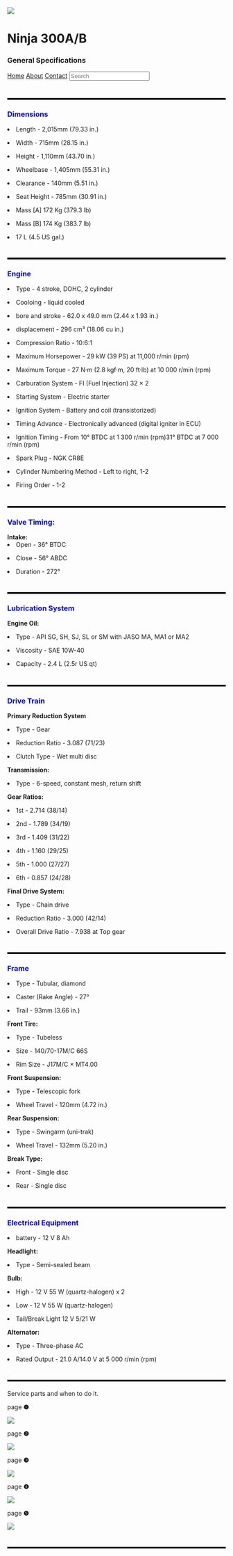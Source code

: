 <html>
<head>
<title>Page Title</title>
</head>
<body>

 <img src="top-decor.jpg">
<h1>Ninja 300A/B </h1>

<h3> General Specifications</h3>
<div class="topnav">
  <a class="active" href="#home">Home</a>
  <a href="#about">About</a>
  <a href="#contact">Contact</a>
  <input type="text" placeholder="Search">
</div>


<h1 style="border:2px solid black;"></h1>


<h3 style="color:blue;"> Dimensions </h3>
<p> <p>
<li> Length - 2,015mm (79.33 in.)<p>
<li> Width - 715mm (28.15 in.)<p>
<li> Height - 1,110mm (43.70 in.)<p>
<li> Wheelbase - 1,405mm (55.31 in.)<p>
<li> Clearance - 140mm (5.51 in.)<p>
<li> Seat Height - 785mm (30.91 in.)<p>
<li> Mass [A] 172 Kg (379.3 lb)<p>
<li> Mass [B] 174 Kg (383.7 lb)<p>
<li> 17 L (4.5 US gal.)<p>
<h1 style="border:2px solid black;"></h1>

<h3 style="color:blue;"> Engine </h3>
<li> Type - 4 stroke, DOHC, 2 cylinder<p>
<li> Cooloing - liquid cooled<p>
<li> bore and stroke - 62.0 x 49.0 mm (2.44 x 1.93 in.)<p>
<li> displacement - 296 cm³ (18.06 cu in.)<p>
<li> Compression Ratio - 10:6:1<p>
<li> Maximum Horsepower - 29 kW (39 PS) at 11,000 r/min (rpm)<p>
<li> Maximum Torque - 27 N·m (2.8 kgf·m, 20 ft·lb) at 10 000 r/min (rpm)<p>
<li> Carburation System - FI (Fuel Injection) 32 × 2<p>
<li> Starting System - Electric starter<p>
<li> Ignition System - Battery and coil (transistorized)<p>
<li> Timing Advance - Electronically advanced (digital igniter in ECU)<p>
<li> Ignition Timing - From 10° BTDC at 1 300 r/min (rpm)31° BTDC at 7 000 r/min (rpm)<p>
<li> Spark Plug - NGK CR8E<p>
<li> Cylinder Numbering Method - Left to right, 1-2<p>
<li> Firing Order - 1-2<p>
<h1 style="border:2px solid black;"></h1>

<h3 style="color:blue;"> Valve Timing:</h3>
<b> Intake: </b>
<li> Open - 36° BTDC<p>
<li> Close - 56° ABDC<p>
<li> Duration - 272°<p>
<h1 style="border:2px solid black;"></h1>


<h3 style="color:blue;"> Lubrication System </h3>
<b>Engine Oil:</b>
<p>
<li> Type - API SG, SH, SJ, SL or SM with JASO MA, MA1 or MA2<p>
<li> Viscosity - SAE 10W-40<p>
<li> Capacity - 2.4 L (2.5r US qt)
<h1 style="border:2px solid black;"></h1>


<h3 style="color:blue;"> Drive Train</h3>
<p>
<b> Primary Reduction System</b>
<p>
<li> Type - Gear<p>
<li> Reduction Ratio - 3.087 (71/23)<p>
<li> Clutch Type - Wet multi disc<p>

<b> Transmission:</b>
<li> Type - 6-speed, constant mesh, return shift<p>
<b> Gear Ratios:</b>
<li> 1st - 2.714 (38/14)<p>
<li> 2nd - 1.789 (34/19)<p>
<li> 3rd - 1.409 (31/22)<p>
<li> 4th - 1.160 (29/25)<p>
<li> 5th - 1.000 (27/27)<p>
<li> 6th - 0.857 (24/28)<p>

<b> Final Drive System:</b>
<li> Type - Chain drive<p>
<li> Reduction Ratio - 3.000 (42/14)<p>
<li> Overall Drive Ratio - 7.938 at Top gear<p>
<h1 style="border:2px solid black;"></h1>


<h3 style="color:blue;"> Frame</h3>
<li> Type - Tubular, diamond<p>
<li> Caster (Rake Angle) - 27°<p>
<li> Trail - 93mm (3.66 in.)<p>
<b>Front Tire:</b>
<li> Type - Tubeless<p>
<li> Size - 140/70-17M/C 66S<p>
<li> Rim Size - J17M/C × MT4.00<p>
<p>
<b> Front Suspension:</b>
<li> Type - Telescopic fork<p>
<li> Wheel Travel - 120mm (4.72 in.)<p>
<p>
<b> Rear Suspension:</b>
<li> Type - Swingarm (uni-trak)<p>
<li> Wheel Travel - 132mm (5.20 in.)<p>
<p>
<b> Break Type:</b>
<li> Front - Single disc<p>
<li> Rear - Single disc<p>
<h1 style="border:2px solid black;"></h1>


<h3 style="color:blue;"> Electrical Equipment </h3>
<li> battery - 12 V 8 Ah<p>
<b> Headlight:</b>
<li> Type - Semi-sealed beam<p>
<b> Bulb:</b>
<li> High - 12 V 55 W (quartz-halogen) x 2<p>
<li> Low - 12 V 55 W (quartz-halogen)<p>
<li> Tail/Break Light 12 V 5/21 W<p>

<p>
<p>
<b> Alternator:</b>
<li> Type - Three-phase AC<p>
<li> Rated Output - 21.0 A/14.0 V at 5 000 r/min (rpm)<p>

<h1 style="border:2px solid black;"> </h1>

<p>Service parts and when to do it.</p>
<p> page <b> ❶ </b> </p>
<img src="5.jpg">
<p> page <b> ❷ </b> </p>
<img src="1.jpg">
<p> page <b> ❸ </b> </p>
<img src="2.jpg">
<p> page <b> ❹ </b> </p>
<img src="3.jpg">
<p> page <b> ❺ </b> </p>
<img src="4.jpg">

<h1 style="border:2px solid black;"> </h1>
